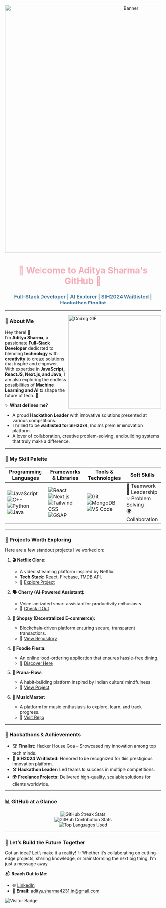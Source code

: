 <div align="center">
  <img src="https://mir-s3-cdn-cf.behance.net/project_modules/max_1200/79731568097599.5b50bca477735.jpg" alt="Banner" width="800"/>
</div>

<h1 align="center" style="color:#f4acb7;">🌟 Welcome to Aditya Sharma's GitHub 🌟</h1>
<h3 align="center" style="color:#457b9d;">Full-Stack Developer | AI Explorer | SIH2024 Waitlisted | Hackathon Finalist</h3>

---

<img align="right" src="https://cdn.dribbble.com/users/720825/screenshots/3253310/slim-jim-_dribbble_-_800x600_.gif" width="300" alt="Coding GIF" />

### 🌸 About Me  

Hey there! 👋  
I’m **Aditya Sharma**, a passionate **Full-Stack Developer** dedicated to blending **technology** with **creativity** to create solutions that inspire and empower. With expertise in **JavaScript, ReactJS, Next.js, and Java**, I am also exploring the endless possibilities of **Machine Learning and AI** to shape the future of tech. 🚀  

✨ **What defines me?**  
- A proud **Hackathon Leader** with innovative solutions presented at various competitions.  
- Thrilled to be **waitlisted for SIH2024**, India's premier innovation platform.  
- A lover of collaboration, creative problem-solving, and building systems that truly make a difference.  

---

### 🎨 My Skill Palette  

<div align="center">

| **Programming Languages** | **Frameworks & Libraries** | **Tools & Technologies** | **Soft Skills** |
|----------------------------|----------------------------|---------------------------|------------------|
| ![JavaScript](https://img.shields.io/badge/-JavaScript-f4acb7?style=for-the-badge&logo=javascript&logoColor=white) ![C++](https://img.shields.io/badge/-C++-457b9d?style=for-the-badge&logo=cplusplus&logoColor=white) ![Python](https://img.shields.io/badge/-Python-457b9d?style=for-the-badge&logo=python&logoColor=white) ![Java](https://img.shields.io/badge/-Java-f4acb7?style=for-the-badge&logo=java&logoColor=white) | ![React](https://img.shields.io/badge/-React-f4acb7?style=for-the-badge&logo=react&logoColor=white) ![Next.js](https://img.shields.io/badge/-Next.js-457b9d?style=for-the-badge&logo=next.js&logoColor=white) ![Tailwind CSS](https://img.shields.io/badge/-TailwindCSS-f4acb7?style=for-the-badge&logo=tailwind-css&logoColor=white) ![GSAP](https://img.shields.io/badge/-GSAP-457b9d?style=for-the-badge&logoColor=white) | ![Git](https://img.shields.io/badge/-Git-f4acb7?style=for-the-badge&logo=git&logoColor=white) ![MongoDB](https://img.shields.io/badge/-MongoDB-457b9d?style=for-the-badge&logo=mongodb&logoColor=white) ![VS Code](https://img.shields.io/badge/-VS%20Code-f4acb7?style=for-the-badge&logo=visual-studio-code&logoColor=white) | 🤝 Teamwork <br> 🎯 Leadership <br> 💡 Problem Solving <br> 🌍 Collaboration |

</div>

---

### 🚀 Projects Worth Exploring  

Here are a few standout projects I’ve worked on:  

1. **🎬 Netflix Clone:**  
   - A video streaming platform inspired by Netflix.  
   - **Tech Stack:** React, Firebase, TMDB API.  
   - 🌟 [Explore Project](https://github.com/42aditya31/Netflix-Clone)  

2. **🗣️ Cherry (AI-Powered Assistant):**  
   - Voice-activated smart assistant for productivity enthusiasts.  
   - 🌟 [Check it Out](https://github.com/42aditya31/Cherry)  

3. **🛒 Shopsy (Decentralized E-commerce):**  
   - Blockchain-driven platform ensuring secure, transparent transactions.  
   - 🌟 [View Repository](https://github.com/42aditya31/Shopsy)  

4. **🍴 Foodie Fiesta:**  
   - An online food-ordering application that ensures hassle-free dining.  
   - 🌟 [Discover Here](https://github.com/42aditya31/FoodieFiesta)  

5. **🌿 Prana-Flow:**  
   - A habit-building platform inspired by Indian cultural mindfulness.  
   - 🌟 [View Project](https://github.com/42aditya31/Prana-Flow)  

6. **🎵 MusicMaster:**  
   - A platform for music enthusiasts to explore, learn, and track progress.  
   - 🌟 [Visit Repo](https://github.com/42aditya31/MusicMaster)  

---

### 🌟 Hackathons & Achievements  

- 🏆 **Finalist:** Hacker House Goa – Showcased my innovation among top tech minds.  
- 🚀 **SIH2024 Waitlisted:** Honored to be recognized for this prestigious innovation platform.  
- 🛠️ **Hackathon Leader:** Led teams to success in multiple competitions.  
- 🌍 **Freelance Projects:** Delivered high-quality, scalable solutions for clients worldwide.  

---

### 📊 GitHub at a Glance  

<div align="center">
<img src="https://github-readme-streak-stats.herokuapp.com?user=42aditya31&theme=tokyonight&hide_border=true&date_format=j%20M%5B%20Y%5D" alt="GitHub Streak Stats"/>
  <br>
  <img src="https://github-readme-stats.vercel.app/api?username=42aditya31&count_private=true&show_icons=true&theme=tokyonight&hide_border=true&title_color=f4acb7&icon_color=457b9d" alt="GitHub Contribution Stats" />
  <br>
  <img src="https://github-readme-stats.vercel.app/api/top-langs/?username=42aditya31&layout=compact&theme=tokyonight&hide_border=true&title_color=457b9d" alt="Top Languages Used" />
</div>  

---

### 💌 Let’s Build the Future Together  

Got an idea? Let’s make it a reality! ✨ Whether it’s collaborating on cutting-edge projects, sharing knowledge, or brainstorming the next big thing, I’m just a message away.  

📬 **Reach Out to Me:**  
- 🌐 [LinkedIn](https://linkedin.com/in/aditya-sharma-b20732272)  
- 📧 **Email:** aditya.sharma4231.in@gmail.com  

![Visitor Badge](https://komarev.com/ghpvc/?username=42aditya31&color=f4acb7)

